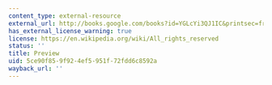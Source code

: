```yaml
---
content_type: external-resource
external_url: http://books.google.com/books?id=YGLcYi3QJ1IC&printsec=frontcover&source=gbs_v2_summary_r
has_external_license_warning: true
license: https://en.wikipedia.org/wiki/All_rights_reserved
status: ''
title: Preview
uid: 5ce90f85-9f92-4ef5-951f-72fdd6c8592a
wayback_url: ''
---
```

